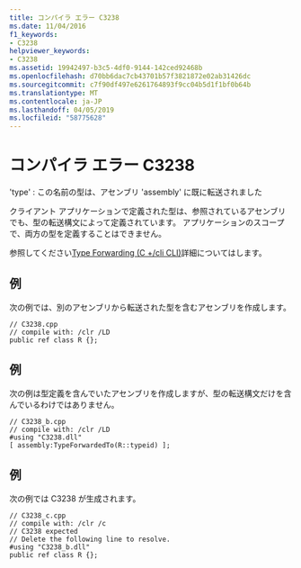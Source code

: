 ```yaml
---
title: コンパイラ エラー C3238
ms.date: 11/04/2016
f1_keywords:
- C3238
helpviewer_keywords:
- C3238
ms.assetid: 19942497-b3c5-4df0-9144-142ced92468b
ms.openlocfilehash: d70bb6dac7cb43701b57f3821872e02ab31426dc
ms.sourcegitcommit: c7f90df497e6261764893f9cc04b5d1f1bf0b64b
ms.translationtype: MT
ms.contentlocale: ja-JP
ms.lasthandoff: 04/05/2019
ms.locfileid: "58775628"
---
```

# <a name="compiler-error-c3238"></a>コンパイラ エラー C3238

'type' : この名前の型は、アセンブリ 'assembly' に既に転送されました

クライアント アプリケーションで定義された型は、参照されているアセンブリでも、型の転送構文によって定義されています。 アプリケーションのスコープで、両方の型を定義することはできません。

参照してください[Type Forwarding (C +/cli CLI)](../../extensions/type-forwarding-cpp-cli.md)詳細についてはします。

## <a name="example"></a>例

次の例では、別のアセンブリから転送された型を含むアセンブリを作成します。

```
// C3238.cpp
// compile with: /clr /LD
public ref class R {};
```

## <a name="example"></a>例

次の例は型定義を含んでいたアセンブリを作成しますが、型の転送構文だけを含んでいるわけではありません。

```
// C3238_b.cpp
// compile with: /clr /LD
#using "C3238.dll"
[ assembly:TypeForwardedTo(R::typeid) ];
```

## <a name="example"></a>例

次の例では C3238 が生成されます。

```
// C3238_c.cpp
// compile with: /clr /c
// C3238 expected
// Delete the following line to resolve.
#using "C3238_b.dll"
public ref class R {};
```